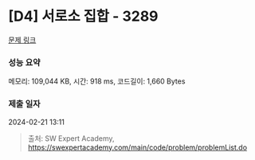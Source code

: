 # [D4] 서로소 집합 - 3289 

[문제 링크](https://swexpertacademy.com/main/code/problem/problemDetail.do?contestProbId=AWBJKA6qr2oDFAWr) 

### 성능 요약

메모리: 109,044 KB, 시간: 918 ms, 코드길이: 1,660 Bytes

### 제출 일자

2024-02-21 13:11



> 출처: SW Expert Academy, https://swexpertacademy.com/main/code/problem/problemList.do
